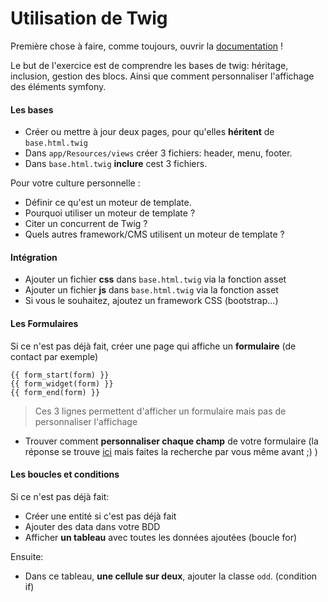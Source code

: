 # Utilisation de Twig

Première chose à faire, comme toujours, ouvrir la [documentation](http://symfony.com/doc/current/templating.html) !

Le but de l'exercice est de comprendre les bases de twig: héritage, inclusion, gestion des blocs. Ainsi que comment personnaliser l'affichage des éléments symfony.


#### Les bases

- Créer ou mettre à jour deux pages, pour qu'elles **héritent** de `base.html.twig`
- Dans `app/Resources/views` créer 3 fichiers: header, menu, footer.
- Dans `base.html.twig` **inclure** cest 3 fichiers.
 
 
 Pour votre culture personnelle :
- Définir ce qu'est un moteur de template.
- Pourquoi utiliser un moteur de template ?
- Citer un concurrent de Twig ?
- Quels autres framework/CMS utilisent un moteur de template ?


#### Intégration

- Ajouter un fichier **css** dans `base.html.twig` via la fonction asset
- Ajouter un fichier **js** dans `base.html.twig` via la fonction asset
- Si vous le souhaitez, ajoutez un framework CSS (bootstrap...)


#### Les Formulaires

Si ce n'est pas déjà fait, créer une page qui affiche un **formulaire** (de contact par exemple)


```twig
{{ form_start(form) }}
{{ form_widget(form) }}
{{ form_end(form) }}
```

> Ces 3 lignes permettent d'afficher un formulaire mais pas de personnaliser l'affichage

- Trouver comment **personnaliser chaque champ** de votre formulaire (la réponse se trouve [ici](http://symfony.com/doc/current/form/rendering.html) mais faites la recherche par vous même avant ;) )


#### Les boucles et conditions

Si ce n'est pas déjà fait: 
- Créer une entité si c'est pas déjà fait
- Ajouter des data dans votre BDD
- Afficher **un tableau** avec toutes les données ajoutées (boucle for)

Ensuite:
- Dans ce tableau, **une cellule sur deux**, ajouter la classe `odd`. (condition if)






